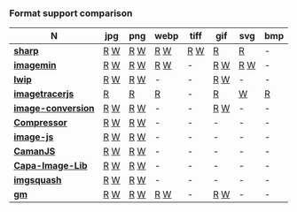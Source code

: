 ### Format support comparison

| **N** | **jpg** | **png** | **webp** | **tiff** | **gif** | **svg** | **bmp**|
| --- | --- | --- | --- | --- | --- | --- | --- |
| [**sharp**](https://github.com/lovell/sharp) | [R](https://github.com/lovell/sharp/blob/507eef3053645cbfab72df70a6e3285afc1d3699/lib/input.js#L87) [W](https://github.com/lovell/sharp/blob/507eef3053645cbfab72df70a6e3285afc1d3699/lib/output.js#L203) | [R](https://github.com/lovell/sharp/blob/507eef3053645cbfab72df70a6e3285afc1d3699/lib/input.js#L87) [W](https://github.com/lovell/sharp/blob/507eef3053645cbfab72df70a6e3285afc1d3699/lib/output.js#L279)| [R](https://github.com/lovell/sharp/blob/507eef3053645cbfab72df70a6e3285afc1d3699/lib/input.js#L87) [W](https://github.com/lovell/sharp/blob/507eef3053645cbfab72df70a6e3285afc1d3699/lib/output.js#L345) | [R](https://github.com/lovell/sharp/blob/507eef3053645cbfab72df70a6e3285afc1d3699/lib/input.js#L101) [W](https://github.com/lovell/sharp/blob/507eef3053645cbfab72df70a6e3285afc1d3699/lib/output.js#L407) | [R](https://github.com/lovell/sharp/blob/507eef3053645cbfab72df70a6e3285afc1d3699/lib/input.js#L101) | [R](https://github.com/lovell/sharp/blob/507eef3053645cbfab72df70a6e3285afc1d3699/lib/input.js#L87) | - |
| [**imagemin**](https://github.com/imagemin/imagemin) | [R](https://github.com/imagemin/imagemin/blob/cfc8ff20979ac24931aa1bbdc3eb9b97a875775a/index.js#L15) [W](https://github.com/imagemin/imagemin/blob/cfc8ff20979ac24931aa1bbdc3eb9b97a875775a/index.js#L37) | [R](https://github.com/imagemin/imagemin/blob/cfc8ff20979ac24931aa1bbdc3eb9b97a875775a/index.js#L15) [W](https://github.com/imagemin/imagemin/blob/cfc8ff20979ac24931aa1bbdc3eb9b97a875775a/index.js#L37) | [R](https://github.com/imagemin/imagemin/blob/cfc8ff20979ac24931aa1bbdc3eb9b97a875775a/index.js#L15) [W](https://github.com/imagemin/imagemin/blob/cfc8ff20979ac24931aa1bbdc3eb9b97a875775a/index.js#L37) | - | [R](https://github.com/imagemin/imagemin/blob/cfc8ff20979ac24931aa1bbdc3eb9b97a875775a/index.js#L15) [W](https://github.com/imagemin/imagemin/blob/cfc8ff20979ac24931aa1bbdc3eb9b97a875775a/index.js#L37) | [R](https://github.com/imagemin/imagemin/blob/cfc8ff20979ac24931aa1bbdc3eb9b97a875775a/index.js#L15) [W](https://github.com/imagemin/imagemin/blob/cfc8ff20979ac24931aa1bbdc3eb9b97a875775a/index.js#L37) | - |
| [**lwip**](https://github.com/EyalAr/lwip) | [R](https://github.com/EyalAr/lwip/blob/a559d24364139958ab99c9e153431bb408a031c6/lib/obtain.js#L22) [W](https://github.com/EyalAr/lwip/blob/a559d24364139958ab99c9e153431bb408a031c6/lib/BatchPrototypeInit.js#L253) | [R](https://github.com/EyalAr/lwip/blob/a559d24364139958ab99c9e153431bb408a031c6/lib/obtain.js#L22) [W](https://github.com/EyalAr/lwip/blob/a559d24364139958ab99c9e153431bb408a031c6/lib/BatchPrototypeInit.js#L253) | - | - | [R](https://github.com/EyalAr/lwip/blob/a559d24364139958ab99c9e153431bb408a031c6/lib/obtain.js#L22) [W](https://github.com/EyalAr/lwip/blob/a559d24364139958ab99c9e153431bb408a031c6/lib/BatchPrototypeInit.js#L253) | - | - |
| [**imagetracerjs**](https://github.com/jankovicsandras/imagetracerjs) | [R](https://github.com/jankovicsandras/imagetracerjs/blob/f66099fe02592378013d434922bf9b162ed0eb75/imagetracer_v1.2.6.js#L1133) | [R](https://github.com/jankovicsandras/imagetracerjs/blob/f66099fe02592378013d434922bf9b162ed0eb75/imagetracer_v1.2.6.js#L1133) | [R](https://github.com/jankovicsandras/imagetracerjs/blob/f66099fe02592378013d434922bf9b162ed0eb75/imagetracer_v1.2.6.js#L1133) | - | [R](https://github.com/jankovicsandras/imagetracerjs/blob/f66099fe02592378013d434922bf9b162ed0eb75/imagetracer_v1.2.6.js#L1133) | [W](https://github.com/jankovicsandras/imagetracerjs/blob/f66099fe02592378013d434922bf9b162ed0eb75/imagetracer_v1.2.6.js#L1016) | [R](https://github.com/jankovicsandras/imagetracerjs/blob/f66099fe02592378013d434922bf9b162ed0eb75/imagetracer_v1.2.6.js#L1133) |
| [**image-conversion**](https://github.com/WangYuLue/image-conversion) | [R](https://github.com/WangYuLue/image-conversion/blob/9b2c43527adc1bece64a725beb79148bd0186752/src/dataURLtoImage.ts#L7) [W](https://github.com/WangYuLue/image-conversion/blob/9b2c43527adc1bece64a725beb79148bd0186752/src/downloadFile.ts#L7) | [R](https://github.com/WangYuLue/image-conversion/blob/9b2c43527adc1bece64a725beb79148bd0186752/src/dataURLtoImage.ts#L7) [W](https://github.com/WangYuLue/image-conversion/blob/9b2c43527adc1bece64a725beb79148bd0186752/src/downloadFile.ts#L7) | - | - | [R](https://github.com/WangYuLue/image-conversion/blob/9b2c43527adc1bece64a725beb79148bd0186752/src/dataURLtoImage.ts#L7) [W](https://github.com/WangYuLue/image-conversion/blob/9b2c43527adc1bece64a725beb79148bd0186752/src/downloadFile.ts#L7) | - | - |
| [**Compressor**](https://github.com/fengyuanchen/compressorjs) | [R]() [W]() | [R]() [W]() | - | -| - | - | - |
| [**image-js**](https://github.com/image-js/image-js) | [R](https://github.com/image-js/image-js/blob/700c18a7de18bacbb6835c18bcac3c376b864a9c/packages/image-js/src/load/decodeJpeg.ts#L9) [W](https://github.com/image-js/image-js/blob/700c18a7de18bacbb6835c18bcac3c376b864a9c/packages/image-js/src/save/encodeJpeg.ts#L9) | [R](https://github.com/image-js/image-js/blob/700c18a7de18bacbb6835c18bcac3c376b864a9c/packages/image-js/src/load/decodePng.ts#L9) [W](https://github.com/image-js/image-js/blob/700c18a7de18bacbb6835c18bcac3c376b864a9c/packages/image-js/src/save/encodePng.ts#L7) | - | - | - | - | - |
| [**CamanJS**](https://github.com/meltingice/CamanJS/) | [R]() [W]() | [R]() [W]() | - | -| - | - | - |
| [**Capa-Image-Lib**](https://gitlab.com/Capa_Album/capa_image_lib#README) | [R]() [W]() | [R]() [W]() | - | -| - | - | - |
| [**imgsquash**](https://github.com/eashish93/imgsquash) | [R]() [W]() | [R]() [W]() | - | -| - | - | - |
| [**gm**](https://github.com/aheckmann/gm) | [R]() [W]()  | [R]() [W]()  | [R]() [W]()  | - | [R]() [W]() | - | - |